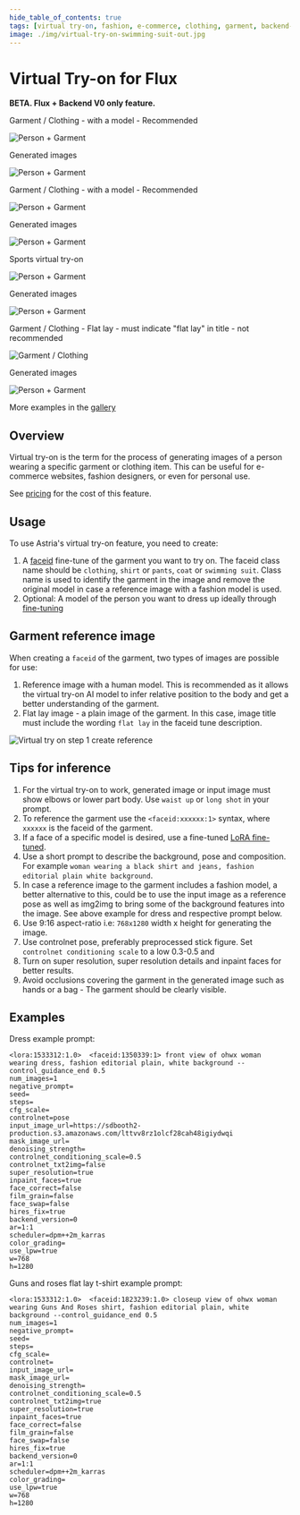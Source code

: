 ```yaml
---
hide_table_of_contents: true
tags: [virtual try-on, fashion, e-commerce, clothing, garment, backend-v0, VTON]
image: ./img/virtual-try-on-swimming-suit-out.jpg
---
```


# Virtual Try-on for Flux
**BETA. Flux + Backend V0 only feature.**

<div style={{ display: "grid", 'grid-template-columns': '1fr 1fr', gap: '1.5rem' }}>

<div>

<figcaption>Garment / Clothing - with a model - Recommended</figcaption>

![Person + Garment](./img/virtual-try-on-dress-input.webp)
</div>

<div>
<figcaption>Generated images</figcaption>

![Person + Garment](./img/virtual-try-on-dress-out.jpg)
</div>
</div>

<div style={{ display: "grid", 'grid-template-columns': '1fr 1fr', gap: '1.5rem' }}>

<div>

<figcaption>Garment / Clothing - with a model - Recommended</figcaption>

![Person + Garment](./img/virtual-try-on-swimming-suit-input.jpg)
</div>

<div>
<figcaption>Generated images</figcaption>

![Person + Garment](./img/virtual-try-on-swimming-suit-out.jpg)
</div>
</div>

<div style={{ display: "grid", 'grid-template-columns': '1fr 1fr', gap: '1.5rem' }}>
<div>

<figcaption>Sports virtual try-on</figcaption>

![Person + Garment](./img/virtual-try-on-flux-lakers-input.jpg)
</div>

<div>
<figcaption>Generated images</figcaption>

![Person + Garment](./img/virtual-try-on-flux-lakers-out.jpg)
</div>
</div>

<div style={{ display: "grid", 'grid-template-columns': '1fr 1fr', gap: '1.5rem' }}>

<div>

<figcaption>Garment / Clothing - Flat lay - must indicate "flat lay" in title - not recommended</figcaption>

![Garment / Clothing](./img/virtual-try-on-flux-input.webp)
</div>

<div>
<figcaption>Generated images</figcaption>

![Person + Garment](./img/virtual-try-on-flux-out.jpg)
</div>
</div>

More examples in the [gallery](https://www.astria.ai/gallery?text=faceid&branch=flux1)

## Overview

Virtual try-on is the term for the process of generating images of a person wearing a specific garment or clothing item. This can be useful for e-commerce websites, fashion designers, or even for personal use.

See [pricing](https://www.astria.ai/pricing) for the cost of this feature.

## Usage
<div style={{ display: "grid", 'grid-template-columns': '1fr 1fr', gap: '1.5rem' }}>

<div>

To use Astria's virtual try-on feature, you need to create:
1. A [faceid](/docs/features/faceid) fine-tune of the garment you want to try on. The faceid class name should be `clothing`, `shirt` or `pants`, `coat` or `swimming suit`. Class name  is used to identify the garment in the image and remove the original model in case a reference image with a fashion model is used.
1. Optional: A model of the person you want to dress up ideally through [fine-tuning](/docs/use-cases/flux-finetuning/)

## Garment reference image
When creating a `faceid` of the garment, two types of images are possible for use:
1. Reference image with a human model. This is recommended as it allows the virtual try-on AI model to infer relative position to the body and get a better understanding of the garment.
2. Flat lay image - a plain image of the garment. In this case, image title must include the wording `flat lay` in the faceid tune description.


</div>
<div>
<img src={require('../features/img/virtual-try-on-step-1-create-faceid.jpeg').default} alt="Virtual try on step 1 create reference" style={{maxWidth: 500}}/>

</div>
</div>

## Tips for inference

1. For the virtual try-on to work, generated image or input image must show elbows or lower part body. Use `waist up` or `long shot` in your prompt.
1. To reference the garment use the `<faceid:xxxxxx:1>` syntax, where `xxxxxx` is the faceid of the garment.
2. If a face of a specific model is desired, use a fine-tuned [LoRA fine-tuned](/docs/use-cases/flux-finetuning/).
1. Use a short prompt to describe the background, pose and composition. For example `woman wearing a black shirt and jeans, fashion editorial plain white background`.
2. In case a reference image to the garment includes a fashion model, a better alternative to this, could be to use the input image as a reference pose as well as img2img to bring some of the background features into the image. See above example for dress and respective prompt below.
3. Use 9:16 aspect-ratio i.e: `768x1280` width x height for generating the image.
4. Use controlnet pose, preferably preprocessed stick figure. Set `controlnet conditioning scale` to a low 0.3-0.5 and
5. Turn on super resolution, super resolution details and inpaint faces for better results.
6. Avoid occlusions covering the garment in the generated image such as hands or a bag - The garment should be clearly visible.


## Examples

Dress example prompt:
````text
<lora:1533312:1.0>  <faceid:1350339:1> front view of ohwx woman wearing dress, fashion editorial plain, white background --control_guidance_end 0.5
num_images=1
negative_prompt=
seed=
steps=
cfg_scale=
controlnet=pose
input_image_url=https://sdbooth2-production.s3.amazonaws.com/lttvv8rz1olcf28cah48igiydwqi
mask_image_url=
denoising_strength=
controlnet_conditioning_scale=0.5
controlnet_txt2img=false
super_resolution=true
inpaint_faces=true
face_correct=false
film_grain=false
face_swap=false
hires_fix=true
backend_version=0
ar=1:1
scheduler=dpm++2m_karras
color_grading=
use_lpw=true
w=768
h=1280
````

Guns and roses flat lay t-shirt example prompt:
````text
<lora:1533312:1.0>  <faceid:1823239:1.0> closeup view of ohwx woman wearing Guns And Roses shirt, fashion editorial plain, white background --control_guidance_end 0.5
num_images=1
negative_prompt=
seed=
steps=
cfg_scale=
controlnet=
input_image_url=
mask_image_url=
denoising_strength=
controlnet_conditioning_scale=0.5
controlnet_txt2img=true
super_resolution=true
inpaint_faces=true
face_correct=false
film_grain=false
face_swap=false
hires_fix=true
backend_version=0
ar=1:1
scheduler=dpm++2m_karras
color_grading=
use_lpw=true
w=768
h=1280
````
